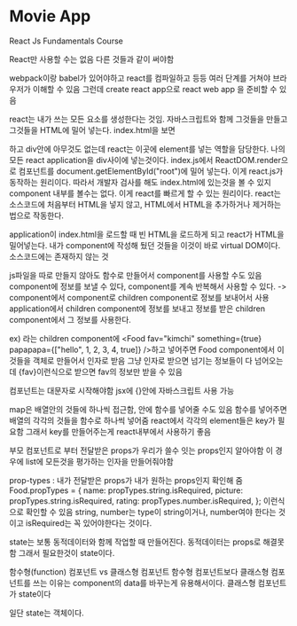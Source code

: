 # Movie App

React Js Fundamentals Course

React만 사용할 수는 없음 다른 것들과 같이 써야함


webpack이랑 babel가 있어야하고 react를 컴파일하고 등등 여러 단계를 거쳐야 브라우저가 이해할 수 있음
그런데 create react app으로 react web app 을 준비할 수 있음


react는 내가 쓰는 모든 요소를 생성한다는 것임. 자바스크립트와 함께 그것들을 만들고 그것들을 HTML에 밀어 넣는다. 
index.html을 보면 <div id="root"></div>하고 div안에 아무것도 없는데 react는 이곳에 element를 넣는 역할을 담당한다. 
나의 모든 react application을 div사이에 넣는것이다. 
‌‌index.js에서 ReactDOM.render으로 컴포넌트를 document.getElementById("root")에 밀어 넣는다.
이게 react.js가 동작하는 원리이다. 
따라서 개발자 검사를 해도 index.html에 있는것을 볼 수 있지 component 내부를 볼수는 없다. 
이게 react를 빠르게 할 수 있는 원리이다. react는 소스코드에 처음부터 HTML을 넣지 않고, HTML에서 HTML을 추가하거나 제거하는 법으로 작동한다. 

application이 index.html을 로드할 때 빈 HTML을 로드하게 되고 react가 HTML을 밀어넣는다. 내가 component에 작성해 뒀던 것들을
이것이 바로 virtual DOM이다. 소스코드에는 존재하지 않는 것

js파일을 따로 만들지 않아도 함수로 만들어서 component를 사용할 수도 있음
component에 정보를 보낼 수 있다, component를 계속 반복해서 사용할 수 있다. 
-> component에서 component로 children component로 정보를 보내어서 사용
application에서 children component에 정보를 보내고 정보를 받은 children component에서 그 정보를 사용한다. 

ex) <Food />라는 children component에 
<Food fav="kimchi" something={true} papapapa={["hello", 1, 2, 3, 4, true]}  />하고 넣어주면
Food component에서 이것들을 객체로 만들어서 인자로 받음 
그냥 인자로 받으면 넘기는 정보들이 다 넘어오는데 {fav}이런식으로 받으면 fav의 정보만 받을 수 있음

컴포넌트는 대문자로 시작해야함
jsx에 {}안에 자바스크립트 사용 가능 

map은 배열안의 것들에 하나씩 접근함, 안에 함수를 넣어줄 수도 있음
함수를 넣어주면 배열의 각각의 것들을 함수로 하나씩 넣어줌
react에서 각각의 element들은 key가 필요함 그래서 key를 만들어주는게 react내부에서 사용하기 좋음

부모 컴포넌트로 부터 전달받은 props가 우리가 쓸수 잇는 props인지 알아야함 
이 경우에 list에 모든것을 평가하는 인자을 만들어줘야함 

prop-types : 내가 전달받은 props가 내가 원하는 props인지 확인해 줌
Food.propTypes = {
  name: propTypes.string.isRequired,
  picture: propTypes.string.isRequired,
  rating: propTypes.number.isRequired,
}; 이런식으로 확인할 수 있음
string, number는 type이 string이거나, number여야 한다는 것이고
isRequired는 꼭 있어야한다는 것이다. 


state는 보통 동적데이터와 함께 작업할 때 만들어진다.
동적데이터는 props로 해결못함 그래서 필요한것이 state이다. 

함수형(function) 컴포넌트 vs 클래스형 컴포넌트 
함수형 컴포넌트보다 클래스형 컴포넌트를 쓰는 이유는 component의 data를 바꾸는게 유용해서이다.
클래스형 컴포넌트가 state이다

일단 state는 객체이다. 
